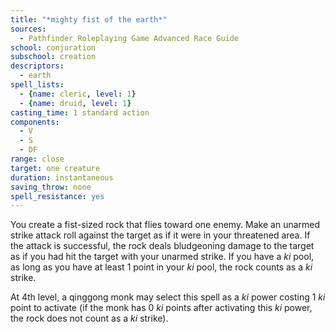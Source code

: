 ```yaml
---
title: "*mighty fist of the earth*"
sources:
  - Pathfinder Roleplaying Game Advanced Race Guide
school: conjuration
subschool: creation
descriptors:
  - earth
spell_lists:
  - {name: cleric, level: 1}
  - {name: druid, level: 1}
casting_time: 1 standard action
components:
  - V
  - S
  - DF
range: close
target: one creature
duration: instantaneous
saving_throw: none
spell_resistance: yes
---
```


You create a fist-sized rock that flies toward one enemy. Make an unarmed strike attack roll against the target as if it were in your threatened area. If the attack is successful, the rock deals bludgeoning damage to the target as if you had hit the target with your unarmed strike. If you have a *ki* pool, as long as you have at least 1 point in your *ki* pool, the rock counts as a *ki* strike.

At 4th level, a qinggong monk may select this spell as a *ki* power costing 1 *ki* point to activate (if the monk has 0 *ki* points after activating this *ki* power, the rock does not count as a *ki* strike).
